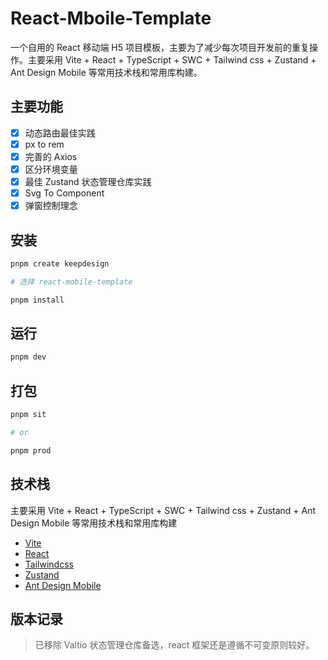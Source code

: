 <!--
 * @Author: dushuai
 * @Date: 2024-04-12 11:02:43
 * @LastEditors: dushuai
 * @LastEditTime: 2024-04-12 18:14:57
 * @description: readme
-->

# React-Mboile-Template

一个自用的 React 移动端 H5 项目模板，主要为了减少每次项目开发前的重复操作。主要采用 Vite + React + TypeScript + SWC + Tailwind css + Zustand + Ant Design Mobile 等常用技术栈和常用库构建。

## 主要功能

- [x] 动态路由最佳实践
- [x] px to rem
- [x] 完善的 Axios
- [x] 区分环境变量
- [x] 最佳 Zustand 状态管理仓库实践
- [x] Svg To Component
- [x] 弹窗控制理念

## 安装

```bash
pnpm create keepdesign

# 选择 react-mobile-template

pnpm install
```

## 运行

```bash
pnpm dev
```

## 打包

```bash
pnpm sit

# or

pnpm prod
```

## 技术栈

主要采用 Vite + React + TypeScript + SWC + Tailwind css + Zustand + Ant Design Mobile 等常用技术栈和常用库构建

- [Vite](https://vitejs.cn/vite3-cn/)
- [React](https://react.dev/)
- [Tailwindcss](https://www.tailwindcss.cn/)
- [Zustand](https://zustand-demo.pmnd.rs/)
- [Ant Design Mobile](https://mobile.ant.design/zh)

## 版本记录

> 已移除 Valtio 状态管理仓库备选，react 框架还是遵循不可变原则较好。
